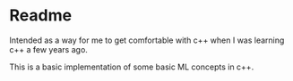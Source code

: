 # Readme

Intended as a way for me to get comfortable with c++ when I was learning c++ a few years ago.

This is a basic implementation of some basic ML concepts in c++.